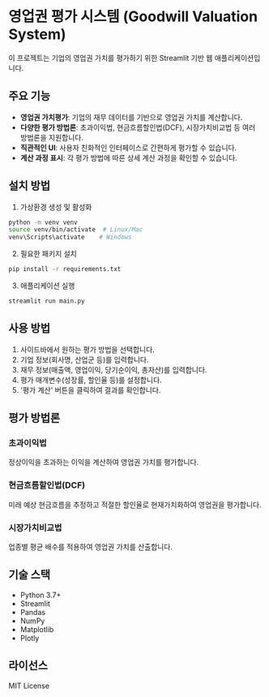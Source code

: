 # 영업권 평가 시스템 (Goodwill Valuation System)

이 프로젝트는 기업의 영업권 가치를 평가하기 위한 Streamlit 기반 웹 애플리케이션입니다.

## 주요 기능

* **영업권 가치평가**: 기업의 재무 데이터를 기반으로 영업권 가치를 계산합니다.
* **다양한 평가 방법론**: 초과이익법, 현금흐름할인법(DCF), 시장가치비교법 등 여러 방법론을 지원합니다.
* **직관적인 UI**: 사용자 친화적인 인터페이스로 간편하게 평가할 수 있습니다.
* **계산 과정 표시**: 각 평가 방법에 따른 상세 계산 과정을 확인할 수 있습니다.

## 설치 방법

1. 가상환경 생성 및 활성화

```bash
python -m venv venv
source venv/bin/activate  # Linux/Mac
venv\Scripts\activate    # Windows
```

2. 필요한 패키지 설치

```bash
pip install -r requirements.txt
```

3. 애플리케이션 실행

```bash
streamlit run main.py
```

## 사용 방법

1. 사이드바에서 원하는 평가 방법을 선택합니다.
2. 기업 정보(회사명, 산업군 등)를 입력합니다.
3. 재무 정보(매출액, 영업이익, 당기순이익, 총자산)를 입력합니다.
4. 평가 매개변수(성장률, 할인율 등)를 설정합니다.
5. '평가 계산' 버튼을 클릭하여 결과를 확인합니다.

## 평가 방법론

### 초과이익법
정상이익을 초과하는 이익을 계산하여 영업권 가치를 평가합니다.

### 현금흐름할인법(DCF)
미래 예상 현금흐름을 추정하고 적절한 할인율로 현재가치화하여 영업권을 평가합니다.

### 시장가치비교법
업종별 평균 배수를 적용하여 영업권 가치를 산출합니다.

## 기술 스택

- Python 3.7+
- Streamlit
- Pandas
- NumPy
- Matplotlib
- Plotly

## 라이선스

MIT License 